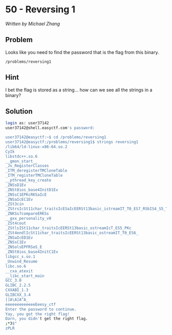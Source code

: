 # 50 - Reversing 1

*Written by Michael Zhang*

## Problem

Looks like you need to find the password that is the flag from this binary.

`/problems/reversing1`

## Hint

I bet the flag is stored as a string... how can we see all the strings in a binary?

## Solution

```bash
login as: user37142
user37142@shell.easyctf.com's password:

user37142@easyctf:~$ cd /problems/reversing1
user37142@easyctf:/problems/reversing1$ strings reversing1
/lib64/ld-linux-x86-64.so.2
CyIk
libstdc++.so.6
__gmon_start__
_Jv_RegisterClasses
_ITM_deregisterTMCloneTable
_ITM_registerTMCloneTable
__pthread_key_create
_ZNSsD1Ev
_ZNSt8ios_base4InitD1Ev
_ZNSsC1EPKcRKSaIcE
_ZNSaIcEC1Ev
_ZSt3cin
_ZStrsIcSt11char_traitsIcESaIcEERSt13basic_istreamIT_T0_ES7_RSbIS4_S5_T1_E
_ZNKSs7compareERKSs
__gxx_personality_v0
_ZSt4cout
_ZStlsISt11char_traitsIcEERSt13basic_ostreamIcT_ES5_PKc
_ZSt4endlIcSt11char_traitsIcEERSt13basic_ostreamIT_T0_ES6_
_ZNSaIcED1Ev
_ZNSsC1Ev
_ZNSolsEPFRSoS_E
_ZNSt8ios_base4InitC1Ev
libgcc_s.so.1
_Unwind_Resume
libc.so.6
__cxa_atexit
__libc_start_main
GCC_3.0
GLIBC_2.2.5
CXXABI_1.3
GLIBCXX_3.4
[]A\A]A^A_
eeeeeeeeeeeeeEeesy_ctf
Enter the password to continue.
Yay, you got the right flag!
Darn, you didn't get the right flag.
;*3$"
zPLR
```
